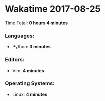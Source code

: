 # Wakatime 2017-08-25

Time Total: **0 hours 4 minutes**

### Languages:
- Python: **3 minutes** 

### Editors:
- Vim: **4 minutes** 

### Operating Systems:
- Linux: **4 minutes** 

